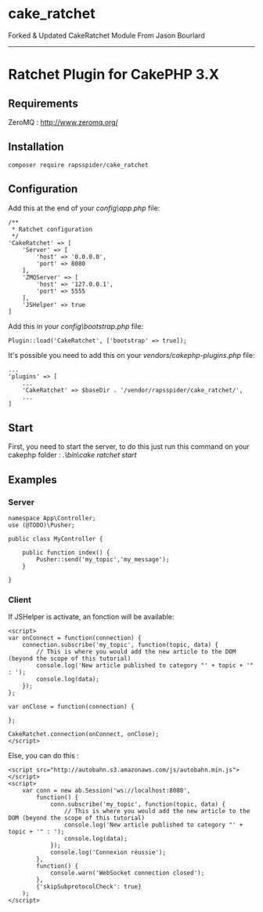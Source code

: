 # cake_ratchet
Forked &amp; Updated CakeRatchet Module From Jason Bourlard


*************************
# Ratchet Plugin for CakePHP 3.X

## Requirements

ZeroMQ : http://www.zeromq.org/

## Installation

    composer require rapsspider/cake_ratchet

## Configuration

Add this at the end of your _config\app.php_ file:

    /**
     * Ratchet configuration
     */
    'CakeRatchet' => [
        'Server' => [
            'host' => '0.0.0.0',
            'port' => 8080
        ],
        'ZMQServer' => [
            'host' => '127.0.0.1',
            'port' => 5555
        ],
        'JSHelper' => true
    ]
    
Add this in your _config\bootstrap.php_ file:

    Plugin::load('CakeRatchet', ['bootstrap' => true]);
    
It's possible you need to add this on your _vendors/cakephp-plugins.php_ file:
    
    ...
    'plugins' => [
        ...
        'CakeRatchet' => $baseDir . '/vendor/rapsspider/cake_ratchet/',
        ...
    ]

## Start

First, you need to start the server, to do this just run this command
on your cakephp folder : _.\bin\cake ratchet start_

## Examples

### Server

    namespace App\Controller;
    use (@TODO)\Pusher;
    
    public class MyController {
    
        public function index() {
            Pusher::send('my_topic','my_message');
        }
        
    }
    
### Client

If JSHelper is activate, an fonction will be available:

    <script>
    var onConnect = function(connection) {
        connection.subscribe('my_topic', function(topic, data) {
            // This is where you would add the new article to the DOM (beyond the scope of this tutorial)
            console.log('New article published to category "' + topic + '" : ');
            console.log(data);
        });
    };
    
    var onClose = function(connection) {
    
    };
    
    CakeRatchet.connection(onConnect, onClose); 
    </script>

Else, you can do this :

    <script src="http://autobahn.s3.amazonaws.com/js/autobahn.min.js"></script>
	<script>
		var conn = new ab.Session('ws://localhost:8080',
			function() {
				conn.subscribe('my_topic', function(topic, data) {
					// This is where you would add the new article to the DOM (beyond the scope of this tutorial)
					console.log('New article published to category "' + topic + '" : ');
					console.log(data);
				});
				console.log('Connexion réussie');
			},
			function() {
				console.warn('WebSocket connection closed');
			},
			{'skipSubprotocolCheck': true}
		);
	</script>
